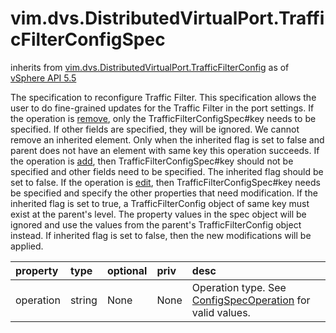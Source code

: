 vim.dvs.DistributedVirtualPort.TrafficFilterConfigSpec
======================================================
inherits from [vim.dvs.DistributedVirtualPort.TrafficFilterConfig](docs/vim.dvs.DistributedVirtualPort.TrafficFilterConfig.md)
as of [vSphere API 5.5](vim.version.md#vim.version.version9)


The specification to reconfigure Traffic Filter.   This specification allows the user to do fine-grained updates for the   Traffic Filter in the port settings.   If the operation is <a href="vim.ConfigSpecOperation.md#remove">remove</a>, only the   TrafficFilterConfigSpec#key needs to be specified.   If other fields are specified, they will be ignored. We cannot remove   an inherited element. Only when the inherited flag is set to false and   parent does not have an element with same key this operation succeeds.   If the operation is <a href="vim.ConfigSpecOperation.md#add">add</a>, then   TrafficFilterConfigSpec#key should not be specified and   other fields need to be specified. The inherited flag should be set to   false.   If the operation is <a href="vim.ConfigSpecOperation.md#edit">edit</a>, then   TrafficFilterConfigSpec#key needs be specified and   specify the other properties that need modification. If the inherited   flag is set to true, a TrafficFilterConfig object of same   key must exist at the parent's level. The property values in the spec   object will be ignored and use the values from the parent's   TrafficFilterConfig object instead. If inherited   flag is set to false, then the new modifications will be applied.

| property | type | optional | priv | desc |
|:---------|:-----|:---------|:-----|:-----|
| operation | string | None | None | Operation type. See <a href="vim.ConfigSpecOperation.md">ConfigSpecOperation</a> for valid values. |


